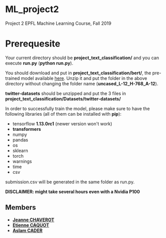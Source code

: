 # ML_project2
Project 2 EPFL Machine Learning Course, Fall 2019

# Prerequesite
Your current directory should be __project_text_classification/__ and you can execute __run.py__ (**python run.py**).

You should download and put in __project_text_classification/bert/__, the pre-trained model available [here](https://storage.googleapis.com/bert_models/2018_10_18/uncased_L-12_H-768_A-12.zip). Unzip it and put the folder in the above directory without changing the folder name (__uncased_L-12_H-768_A-12__).

**twitter-datasets** should be unzipped and put the 3 files in __project_text_classification/Datasets/twitter-datasets/__

In order to successfully train the model, please make sure to have the following libraries (all of them can be installed with __pip__):

* tensorflow **1.13.0rc1** (newer version won't work)
* **transformers**
* numpy
* pandas
* os
* sklearn
* torch
* warnings
* time
* csv

submission.csv will be generated in the same folder as run.py.

**DISCLAIMER: might take several hours even with a Nvidia P100**

## Members
* [**Jeanne CHAVEROT**](jeanne.chaverot@epfl.ch)
* [**Etienne CAQUOT**](etienne.caquot@epfl.ch)
* [**Aslam CADER**](aslam.cader@epfl.ch)
